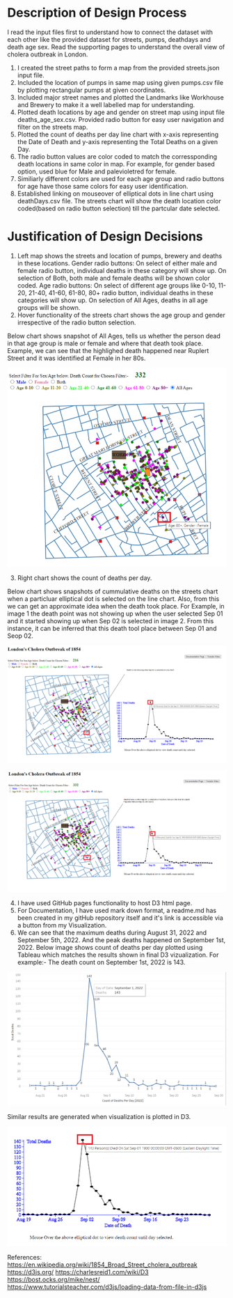 # Description of Design Process
I read the input files first to understand how to connect the dataset with each other like the provided dataset for streets, pumps, deathdays and death age sex. Read the supporting pages to understand the overall view of cholera outbreak in London.

1. I created the street paths to form a map from the provided streets.json input file.
2. Included the location of pumps in same map using given pumps.csv file by plotting rectangular pumps at given coordinates.
3. Included major street names and plotted the Landmarks like Workhouse and Brewery to make it a well labelled map for understanding.
4. Plotted death locations by age and gender on street map using input file deaths_age_sex.csv. Provided radio button for easy user navigation and filter on the streets map.
5. Plotted the count of deaths per day line chart with x-axis representing the Date of Death and y-axis representing the Total Deaths on a given Day.
6. The radio button values are color coded to match the corressponding death locations in same color in map. For example, for gender based option, used blue for Male and palevioletred for female.
7. Similiarly different colors are used for each age group and radio buttons for age have those same colors for easy user identification.
9. Established linking on mouseover of elliptical dots in line chart using deathDays.csv file. The streets chart will show the death location color coded(based on radio button selection) till the partcular date selected.


# Justification of Design Decisions
1. Left map shows the streets and location of pumps, brewery and deaths in these locations. 
   Gender radio buttons: On select of either male and female radio button, individual deaths in these category will show up. On selection of Both, both male and female    deaths will be shown color coded.
   Age radio buttons: On select of different age groups like 0-10, 11-20, 21-40, 41-60, 61-80, 80+ radio button, individual deaths in these categories will show up. On    selection of All Ages, deaths in all age groups will be shown.
2. Hover functionality of the streets chart shows the age group and gender irrespective of the radio button selection.

Below chart shows snapshot of All Ages, tells us whether the person dead in that age group is male or female and where that death took place. Example, we can see that the highlighed death happened near Ruplert Street and it was identified at Female in her 80s.

![Streets map when All Ages is selected](https://github.com/nupsing/Visualization_Project1/blob/main/images/StreetsChart.png)

3. Right chart shows the count of deaths per day.

Below chart shows snapshots of cummulative deaths on the streets chart when a particluar elliptical dot is selected on the line chart. Also, from this we can get an approximate idea when the death took place. For Example, in image 1 the death point was not showing up when the user selected Sep 01 and it started showing up when Sep 02 is selected in image 2. From this instance, it can be inferred that this death tool place between Sep 01 and Seop 02.

![Particular Death point identification when Sep 01 is selected](https://github.com/nupsing/Visualization_Project1/blob/main/images/LineChartImage1.png)

![Particular Death point identification when Sep 02 is selected](https://github.com/nupsing/Visualization_Project1/blob/main/images/LineChartImage2.png)

4. I have used GitHub pages functionality to host D3 html page.
5. For Documentation, I have used mark down format, a readme.md has been created in my gitHub repository itself and it's link is accessible via a button from my Visualization.
6. We can see that the maximum deaths during August 31, 2022 and September 5th, 2022. And the peak deaths happened on September 1st, 2022.
Below image shows count of deaths per day plotted using Tableau which matches the results shown in final D3 vizualization. For example:- The death count on September 1st, 2022 is 143.

![Death Count By Date Using Tableau](https://github.com/nupsing/Visualization_Project1/blob/main/images/Tableau_LineGraph.png)

Similar results are generated when visualization is plotted in D3.

![Death Count By Date Using D3](https://github.com/nupsing/Visualization_Project1/blob/main/images/D3_LineGraph.png)

References: 
https://en.wikipedia.org/wiki/1854_Broad_Street_cholera_outbreak
https://d3js.org/
https://charlesreid1.com/wiki/D3
https://bost.ocks.org/mike/nest/
https://www.tutorialsteacher.com/d3js/loading-data-from-file-in-d3js
	
